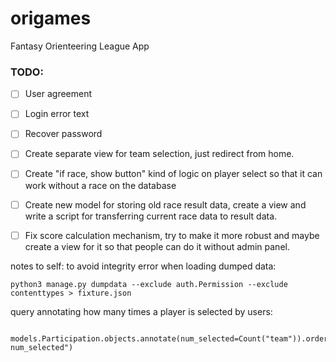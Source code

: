 # origames
Fantasy Orienteering League App

### TODO:
- [ ] User agreement
- [ ] Login error text
- [ ] Recover password
- [ ] Create separate view for team selection, just redirect from home.
- [ ] Create "if race, show button" kind of logic on player select so that it can work without a race on the database
- [ ] Create new model for storing old race result data, create a view and write a script for transferring current race data to result data.
- [ ] Fix score calculation mechanism, try to make it more robust and maybe create a view for it so that people can do it without admin panel.


notes to self:
to avoid integrity error when loading dumped data:
```
python3 manage.py dumpdata --exclude auth.Permission --exclude contenttypes > fixture.json
```

query annotating how many times a player is selected by users:
```
 models.Participation.objects.annotate(num_selected=Count("team")).order_by("group","-num_selected")
```
